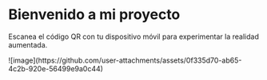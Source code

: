 <!DOCTYPE html>
<html>
<head>
</head>
<body>
    <h1>Bienvenido a mi proyecto</h1>
    <p>Escanea el código QR con tu dispositivo móvil para experimentar la realidad aumentada.</p>
</body>
</html>
![image](https://github.com/user-attachments/assets/0f335d70-ab65-4c2b-920e-56499e9a0c44)
